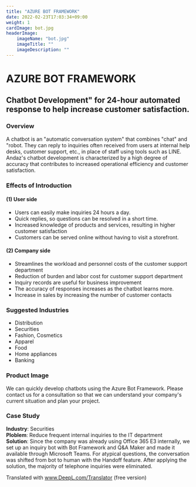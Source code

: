 ```yaml
---
title: "AZURE BOT FRAMEWORK"
date: 2022-02-23T17:03:34+09:00
weight: 1
cardImage: bot.jpg
headerImage:
    imageName: "bot.jpg"
    imageTitle: ""
    imageDescription: ""
---
```


# AZURE BOT FRAMEWORK

## Chatbot Development" for 24-hour automated response to help increase customer satisfaction.

### Overview

A chatbot is an "automatic conversation system" that combines "chat" and "robot. They can reply to inquiries often received from users at internal help desks, customer support, etc., in place of staff using tools such as LINE. Andaz's chatbot development is characterized by a high degree of accuracy that contributes to increased operational efficiency and customer satisfaction.

### Effects of Introduction

#### (1) User side

- Users can easily make inquiries 24 hours a day.
- Quick replies, so questions can be resolved in a short time.
- Increased knowledge of products and services, resulting in higher customer satisfaction
- Customers can be served online without having to visit a storefront.

#### (2) Company side

- Streamlines the workload and personnel costs of the customer support department
- Reduction of burden and labor cost for customer support department
- Inquiry records are useful for business improvement
- The accuracy of responses increases as the chatbot learns more.
- Increase in sales by increasing the number of customer contacts

### Suggested Industries

- Distribution
- Securities
- Fashion, Cosmetics
- Apparel
- Food
- Home appliances
- Banking

### Product Image

We can quickly develop chatbots using the Azure Bot Framework. Please contact us for a consultation so that we can understand your company's current situation and plan your project.

### Case Study

**Industry**: Securities  
**Ploblem**: Reduce frequent internal inquiries to the IT department  
**Solution**: Since the company was already using Office 365 E3 internally, we set up an inquiry bot with Bot Framework and Q&A Maker and made it available through Microsoft Teams. For atypical questions, the conversation was shifted from bot to human with the Handoff feature. After applying the solution, the majority of telephone inquiries were eliminated.

Translated with www.DeepL.com/Translator (free version)